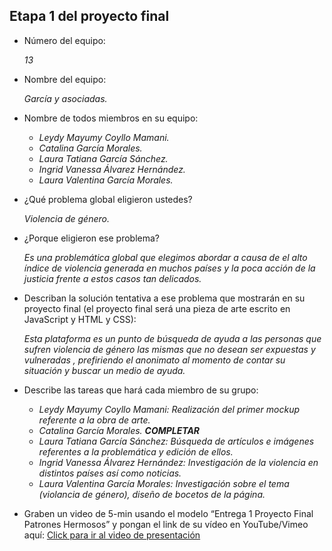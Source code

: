 ## Etapa 1 del proyecto final

- Número del equipo: 

	*13*
- Nombre del equipo: 

	*García y asociadas.*
- Nombre de todos miembros en su equipo: 
  * *Leydy Mayumy Coyllo Mamani.*
  * *Catalina García Morales.*   
  * *Laura Tatiana García Sánchez.*
  * *Ingrid Vanessa Álvarez Hernández.*
  * *Laura Valentina García Morales.*
- ¿Qué problema global eligieron ustedes? 
	
	*Violencia de género.*
- ¿Porque eligieron ese problema?
 
	*Es una problemática global que elegimos abordar a causa de el alto índice de violencia generada en muchos países y la poca acción de la justicia frente a estos casos tan delicados.*
- Describan la solución tentativa a ese problema que mostrarán en su proyecto final (el proyecto final será una pieza de arte escrito en JavaScript y HTML y CSS):
 
	*Esta plataforma es un punto de búsqueda de ayuda a las personas que sufren violencia de género las mismas que no desean ser expuestas y vulneradas , prefiriendo el anonimato al momento de contar su situación y buscar un medio de ayuda.*
- Describe las tareas que hará cada miembro de su grupo:

  * *Leydy Mayumy Coyllo Mamani: Realización del primer mockup referente a la obra de arte.*
  * *Catalina García Morales.  **COMPLETAR***
  * *Laura Tatiana García Sánchez: Búsqueda de artículos e imágenes referentes a la problemática y edición de ellos.* 
  * *Ingrid Vanessa Álvarez Hernández: Investigación de la violencia en distintos países así como noticias.*
  * *Laura Valentina García Morales: Investigación sobre el tema (violancia de género), diseño de bocetos de la página.*
- Graben un video de 5-min usando el modelo “Entrega 1 Proyecto Final Patrones Hermosos” y pongan el link de su vídeo en YouTube/Vimeo aquí:
	[Click para ir al video de presentación](https://youtu.be/U0tuMJzKzKg)
